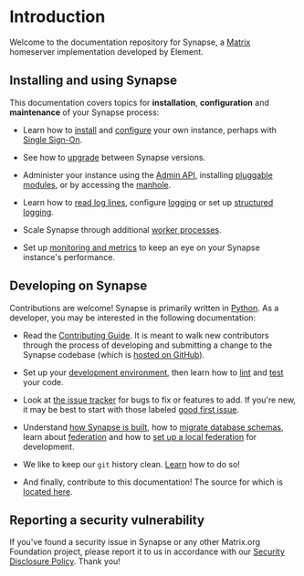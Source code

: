 # Introduction

Welcome to the documentation repository for Synapse, a
[Matrix](https://matrix.org) homeserver implementation developed by Element.

## Installing and using Synapse

This documentation covers topics for **installation**, **configuration** and
**maintenance** of your Synapse process:

* Learn how to [install](setup/installation.md) and
  [configure](usage/configuration/config_documentation.md) your own instance, perhaps with [Single
  Sign-On](usage/configuration/user_authentication/index.html).

* See how to [upgrade](upgrade.md) between Synapse versions.

* Administer your instance using the [Admin
  API](usage/administration/admin_api/index.html), installing [pluggable
  modules](modules/index.html), or by accessing the [manhole](manhole.md).

* Learn how to [read log lines](usage/administration/request_log.md), configure
  [logging](usage/configuration/logging_sample_config.md) or set up [structured
  logging](structured_logging.md).

* Scale Synapse through additional [worker processes](workers.md).

* Set up [monitoring and metrics](metrics-howto.md) to keep an eye on your
  Synapse instance's performance.

## Developing on Synapse

Contributions are welcome! Synapse is primarily written in
[Python](https://python.org). As a developer, you may be interested in the
following documentation:

* Read the [Contributing Guide](development/contributing_guide.md). It is meant
  to walk new contributors through the process of developing and submitting a
  change to the Synapse codebase (which is [hosted on
  GitHub](https://github.com/element-hq/synapse)).

* Set up your [development
  environment](development/contributing_guide.md#2-what-do-i-need), then learn
  how to [lint](development/contributing_guide.md#run-the-linters) and
  [test](development/contributing_guide.md#8-test-test-test) your code.

* Look at [the issue tracker](https://github.com/element-hq/synapse/issues) for
  bugs to fix or features to add. If you're new, it may be best to start with
  those labeled [good first
  issue](https://github.com/element-hq/synapse/issues?q=is%3Aissue+is%3Aopen+label%3A%22good+first+issue%22).

* Understand [how Synapse is
  built](development/internal_documentation/index.html), how to [migrate
  database schemas](development/database_schema.md), learn about
  [federation](federate.md) and how to [set up a local
  federation](federate.md#running-a-demo-federation-of-synapses) for development.

* We like to keep our `git` history clean. [Learn](development/git.md) how to
  do so!

* And finally, contribute to this documentation! The source for which is
  [located here](https://github.com/element-hq/synapse/tree/develop/docs).

## Reporting a security vulnerability

If you've found a security issue in Synapse or any other Matrix.org Foundation
project, please report it to us in accordance with our [Security Disclosure
Policy](https://www.matrix.org/security-disclosure-policy/). Thank you!

